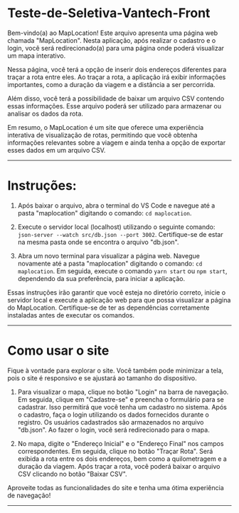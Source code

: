 # Teste-de-Seletiva-Vantech-Front

Bem-vindo(a) ao MapLocation! Este arquivo apresenta uma página web chamada "MapLocation". Nesta aplicação, após realizar o cadastro e o login, você será redirecionado(a) para uma página onde poderá visualizar um mapa interativo.

Nessa página, você terá a opção de inserir dois endereços diferentes para traçar a rota entre eles. Ao traçar a rota, a aplicação irá exibir informações importantes, como a duração da viagem e a distância a ser percorrida.

Além disso, você terá a possibilidade de baixar um arquivo CSV contendo essas informações. Esse arquivo poderá ser utilizado para armazenar ou analisar os dados da rota.

Em resumo, o MapLocation é um site que oferece uma experiência interativa de visualização de rotas, permitindo que você obtenha informações relevantes sobre a viagem e ainda tenha a opção de exportar esses dados em um arquivo CSV.

-------------------------------------------------------------------------------------------------------------------------------------------

# Instruções:

1. Após baixar o arquivo, abra o terminal do VS Code e navegue até a pasta "maplocation" digitando o comando: `cd maplocation`.

2. Execute o servidor local (localhost) utilizando o seguinte comando: `json-server --watch src/db.json --port 3002`. Certifique-se de estar na mesma pasta onde se encontra o arquivo "db.json".

3. Abra um novo terminal para visualizar a página web. Navegue novamente até a pasta "maplocation" digitando o comando: `cd maplocation`. Em seguida, execute o comando `yarn start` ou `npm start`, dependendo da sua preferência, para iniciar a aplicação. 

Essas instruções irão garantir que você esteja no diretório correto, inicie o servidor local e execute a aplicação web para que possa visualizar a página do MapLocation. Certifique-se de ter as dependências corretamente instaladas antes de executar os comandos.

-------------------------------------------------------------------------------------------------------------------------------------------

# Como usar o site

Fique à vontade para explorar o site. Você também pode minimizar a tela, pois o site é responsivo e se ajustará ao tamanho do dispositivo.

1. Para visualizar o mapa, clique no botão "Login" na barra de navegação. Em seguida, clique em "Cadastre-se" e preencha o formulário para se cadastrar. Isso permitirá que você tenha um cadastro no sistema. Após o cadastro, faça o login utilizando os dados fornecidos durante o registro. Os usuários cadastrados são armazenados no arquivo "db.json". Ao fazer o login, você será redirecionado para o mapa.

2. No mapa, digite o "Endereço Inicial" e o "Endereço Final" nos campos correspondentes. Em seguida, clique no botão "Traçar Rota". Será exibida a rota entre os dois endereços, bem como a quilometragem e a duração da viagem. Após traçar a rota, você poderá baixar o arquivo CSV clicando no botão "Baixar CSV".

Aproveite todas as funcionalidades do site e tenha uma ótima experiência de navegação!

-------------------------------------------------------------------------------------------------------------------------------------------




